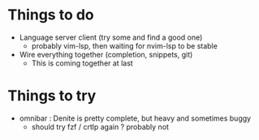 # Things to do

- Language server client (try some and find a good one)
    - probably vim-lsp, then waiting for nvim-lsp to be stable
- Wire everything together (completion, snippets, git) 
    - This is coming together at last

# Things to try

- omnibar : Denite is pretty complete, but heavy and sometimes buggy
    - should try fzf / crtlp again ? probably not
